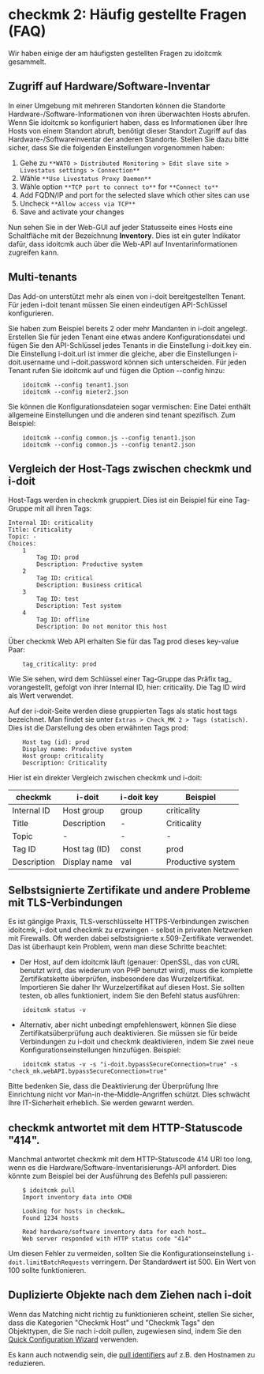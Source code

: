 # checkmk 2: Häufig gestellte Fragen (FAQ)

Wir haben einige der am häufigsten gestellten Fragen zu idoitcmk gesammelt.

Zugriff auf Hardware/Software-Inventar
--------------------------------------

In einer Umgebung mit mehreren Standorten können die Standorte Hardware-/Software-Informationen von ihren überwachten Hosts abrufen. Wenn Sie idoitcmk so konfiguriert haben, dass es Informationen über Ihre Hosts von einem Standort abruft, benötigt dieser Standort Zugriff auf das Hardware-/Softwareinventar der anderen Standorte. Stellen Sie dazu bitte sicher, dass Sie die folgenden Einstellungen vorgenommen haben:

1.  Gehe zu `**WATO > Distributed Monitoring > Edit slave site > Livestatus settings > Connection**`
2.  Wähle `**Use Livestatus Proxy Daemon**`
3.  Wähle option `**TCP port to connect to**` for `**Connect to**`
4.  Add FQDN/IP and port for the selected slave which other sites can use
5.  Uncheck `**Allow access via TCP**`
6.  Save and activate your changes

Nun sehen Sie in der Web-GUI auf jeder Statusseite eines Hosts eine Schaltfläche mit der Bezeichnung **Inventory**. Dies ist ein guter Indikator dafür, dass idoitcmk auch über die Web-API auf Inventarinformationen zugreifen kann.

Multi-tenants
-------------

Das Add-on unterstützt mehr als einen von i-doit bereitgestellten Tenant. Für jeden i-doit tenant müssen Sie einen eindeutigen API-Schlüssel konfigurieren.

Sie haben zum Beispiel bereits 2 oder mehr Mandanten in i-doit angelegt. Erstellen Sie für jeden Tenant eine etwas andere Konfigurationsdatei und fügen Sie den API-Schlüssel jedes Tenants in die Einstellung i-doit.key ein. Die Einstellung i-doit.url ist immer die gleiche, aber die Einstellungen i-doit.username und i-doit.password können sich unterscheiden. Für jeden Tenant rufen Sie idoitcmk auf und fügen die Option --config hinzu:

```shell
    idoitcmk --config tenant1.json
    idoitcmk --config mieter2.json
```

Sie können die Konfigurationsdateien sogar vermischen: Eine Datei enthält allgemeine Einstellungen und die anderen sind tenant spezifisch. Zum Beispiel:

```shell
    idoitcmk --config common.js --config tenant1.json
    idoitcmk --config common.js --config tenant2.json
```

Vergleich der Host-Tags zwischen checkmk und i-doit
---------------------------------------------------

Host-Tags werden in checkmk gruppiert. Dies ist ein Beispiel für eine Tag-Gruppe mit all ihren Tags:

    Internal ID: criticality
    Title: Criticality
    Topic: -
    Choices:
        1
            Tag ID: prod
            Description: Productive system
        2
            Tag ID: critical
            Description: Business critical
        3
            Tag ID: test
            Description: Test system
        4
            Tag ID: offline
            Description: Do not monitor this host

Über checkmk Web API erhalten Sie für das Tag prod dieses key-value Paar:

```shell
    tag_criticality: prod
```

Wie Sie sehen, wird dem Schlüssel einer Tag-Gruppe das Präfix tag_ vorangestellt, gefolgt von ihrer Internal ID, hier: criticality. Die Tag ID wird als Wert verwendet.

Auf der i-doit-Seite werden diese gruppierten Tags als static host tags bezeichnet. Man findet sie unter `Extras > Check_MK 2 > Tags (statisch)`. Dies ist die Darstellung des oben erwähnten Tags prod:

```shell
    Host tag (id): prod
    Display name: Productive system
    Host group: criticality
    Description: Criticality
```
Hier ist ein direkter Vergleich zwischen checkmk und i-doit:

| checkmk | i-doit | i-doit key | Beispiel |
| --- | --- | --- | --- |
| Internal ID | Host group | group | criticality |
| Title | Description | -    | Criticality |
| Topic | -    | -    | -    |
| Tag ID | Host tag (ID) | const | prod |
| Description | Display name | val | Productive system |

Selbstsignierte Zertifikate und andere Probleme mit TLS-Verbindungen
--------------------------------------------------------------------

Es ist gängige Praxis, TLS-verschlüsselte HTTPS-Verbindungen zwischen idoitcmk, i-doit und checkmk zu erzwingen - selbst in privaten Netzwerken mit Firewalls. Oft werden dabei selbstsignierte x.509-Zertifikate verwendet. Das ist überhaupt kein Problem, wenn man diese Schritte beachtet:

*   Der Host, auf dem idoitcmk läuft (genauer: OpenSSL, das von cURL benutzt wird, das wiederum von PHP benutzt wird), muss die komplette Zertifikatskette überprüfen, insbesondere das Wurzelzertifikat. Importieren Sie daher Ihr Wurzelzertifikat auf diesen Host. Sie sollten testen, ob alles funktioniert, indem Sie den Befehl status ausführen:

```shell
    idoitcmk status -v
```

*   Alternativ, aber nicht unbedingt empfehlenswert, können Sie diese Zertifikatsüberprüfung auch deaktivieren. Sie müssen sie für beide Verbindungen zu i-doit und checkmk deaktivieren, indem Sie zwei neue Konfigurationseinstellungen hinzufügen. Beispiel:

```shell
    idoitcmk status -v -s "i-doit.bypassSecureConnection=true" -s "check_mk.webAPI.bypassSecureConnection=true"
```

Bitte bedenken Sie, dass die Deaktivierung der Überprüfung Ihre Einrichtung nicht vor Man-in-the-Middle-Angriffen schützt. Dies schwächt Ihre IT-Sicherheit erheblich. Sie werden gewarnt werden.

checkmk antwortet mit dem HTTP-Statuscode "414".
------------------------------------------------

Manchmal antwortet checkmk mit dem HTTP-Statuscode 414 URI too long, wenn es die Hardware/Software-Inventarisierungs-API anfordert. Dies könnte zum Beispiel bei der Ausführung des Befehls pull passieren:

```shell
    $ idoitcmk pull
    Import inventory data into CMDB

    Looking for hosts in checkmk…
    Found 1234 hosts

    Read hardware/software inventory data for each host…
    Web server responded with HTTP status code "414"
```

Um diesen Fehler zu vermeiden, sollten Sie die Konfigurationseinstellung `i-doit.limitBatchRequests` verringern. Der Standardwert ist 500. Ein Wert von 100 sollte funktionieren.

Duplizierte Objekte nach dem Ziehen nach i-doit
-----------------------------------------------

Wenn das Matching nicht richtig zu funktionieren scheint, stellen Sie sicher, dass die Kategorien "Checkmk Host" und "Checkmk Tags" den Objekttypen, die Sie nach i-doit pullen, zugewiesen sind, indem Sie den [Quick Configuration Wizard](../../grundlagen/zurodnung-von-kategorien-zu-objekttypen.md) verwenden.

Es kann auch notwendig sein, die [pull identifiers](./checkmk2-konfiguration.md) auf z.B. den Hostnamen zu reduzieren.
